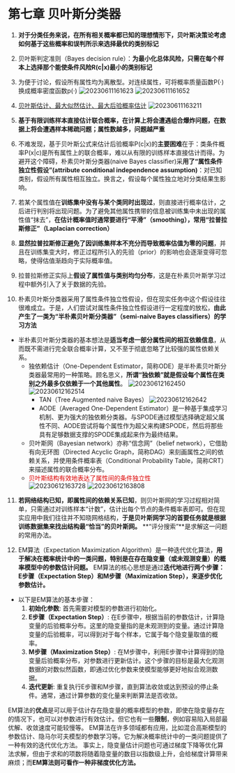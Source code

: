 # 第七章 贝叶斯分类器

1. **对于分类任务来说，在所有相关概率都已知的理想情形下，贝叶斯决策论考虑如何基于这些概率和误判所示来选择最优的类别标记**

2. 贝叶斯判定准则（Bayes decision rule）：**为最小化总体风险，只需在每个样本上选择那个能使条件风险R(c|x)最小的类别标记**

3. 为便于讨论，假设所有属性均为离散型。对连续属性，可将概率质量函数P(·)换成概率密度函数p(·)
![20230611161623](https://cdn.jsdelivr.net/gh/Corner430/Picture1/images/20230611161623.png)
![20230611161652](https://cdn.jsdelivr.net/gh/Corner430/Picture1/images/20230611161652.png)

4. [贝叶斯估计、最大似然估计、最大后验概率估计](https://corner430.github.io/2023/04/03/Maximum-Likelihood-Estimation-Bayesian-Estimation-and-Maximum-A-Posteriori-Estimation/)
![20230611163211](https://cdn.jsdelivr.net/gh/Corner430/Picture1/images/20230611163211.png)

5. **基于有限训练样本直接估计联合概率，在计算上将会遭遇组合爆炸问题，在数据上将会遭遇样本稀疏问题；属性数越多，问题越严重**

6. 不难发现，基于贝叶斯公式来估计后验概率P(c|x)的**主要困难**在于：类条件概率P(x|c)是所有属性上的联合概率，难以从有限的训练样本直接估计而得。为避开这个障碍，朴素贝叶斯分类器(naive Bayes classifier)采**用了“属性条件独立性假设”(attribute conditional independence assumption)**：对已知类别，假设所有属性相互独立。换言之，假设每个属性独立地对分类结果生影响。

7. 若某个属性值在**训练集中没有与某个类同时出现过**，则直接进行概率估计，之后进行判别将出现问题。为了避免其他属性携带的信息被训练集中未出现的属性值“抹去”，**在估计概率值时通常要进行“平滑”（smoothing），常用“拉普拉斯修正”（Laplacian correction）**

8. **显然拉普拉斯修正避免了因训练集样本不充分而导致概率估值为零的问题**，并且在训练集变大时，修正过程所引入的先验（prior）的影响也会逐渐变得可忽略，使得估值渐趋向于实际概率值。

9. 拉普拉斯修正实际上**假设了属性值与类别均匀分布**，这是在朴素贝叶斯学习过程中额外引入了关于数据的先验。

10. 朴素贝叶斯分类器采用了属性条件独立性假设，但在现实任务中这个假设往往很难成立。于是，人们尝试对属性条件独立性假设进行一定程度的放松，**由此产生了一类为“半朴素贝叶斯分类器”（semi-naive Bayes classifiers）的学习方法**

- 半朴素贝叶斯分类器的基本想法是**适当考虑一部分属性间的相互依赖信息**，从而既不需进行完全联合概率计算，又不至于彻底忽略了比较强的属性依赖关系。 
  - 独依赖估计（One-Dependent Estimator，简称ODE）是半朴素贝叶斯分类器最常用的一种策略。顾名思义，**所谓“独依赖”就是假设每个属性在类别之外最多仅依赖于一个其他属性**。
![20230612162450](https://cdn.jsdelivr.net/gh/Corner430/Picture1/images/20230612162450.png)
![20230612162514](https://cdn.jsdelivr.net/gh/Corner430/Picture1/images/20230612162514.png)
    - TAN（Tree Augmented naive Bayes）
![20230612162642](https://cdn.jsdelivr.net/gh/Corner430/Picture1/images/20230612162642.png)
    - AODE（Averaged One-Dependent Estimator）是一种基于集成学习机制、更为强大的独依赖分类器。与SPODE通过模型选择确定超父属性不同、AODE尝试将每个属性作为超父来构建SPODE，然后将那些具有足够数据支撑的SPODE集成起来作为最终结果。
  - 贝叶斯网（Bayesian network）亦称“信念网”（belief network），它借助有向无环图（Directed Acyclic Graph，简称DAG）来刻画属性之间的依赖关系，并使用条件概率表（Conditional Probability Table，简称CRT）来描述属性的联合概率分布。
  - <font color="#dd0000">贝叶斯结构有效地表达了属性间的条件独立性</font><br />
![20230612163728](https://cdn.jsdelivr.net/gh/Corner430/Picture1/images/20230612163728.png)
![20230612163808](https://cdn.jsdelivr.net/gh/Corner430/Picture1/images/20230612163808.png)

11. **若网络结构已知，即属性间的依赖关系已知**，则贝叶斯网的学习过程相对简单，只需通过对训练样本“计数”，估计出每个节点的条件概率表即可。但在现实应用中我们往往并不知晓网格结构，**于是贝叶斯网学习的首要任务就是根据训练数据集来找出结构最“恰当”的贝叶斯网。** **“评分搜索”**是求解这一问题的常用办法。

12. EM算法（Expectation Maximization Algorithm）是一种迭代优化算法，**用于解决在概率统计中的一类问题，特别是在存在隐变量（或未观测变量）的概率模型中的参数估计问题。**
EM算法的核心思想是通过**迭代地进行两个步骤：E步骤（Expectation Step）和M步骤（Maximization Step），来逐步优化参数估计。**
- 以下是EM算法的基本步骤：
  1. **初始化参数**: 首先需要对模型的参数进行初始化。
  2. **E步骤（Expectation Step）**: 在E步骤中，根据当前的参数估计，计算隐变量的后验概率分布。这里的隐变量指的是未观测到的变量。通过计算隐变量的后验概率，可以得到对于每个样本，它属于每个隐变量取值的概率。
  3. **M步骤（Maximization Step）**: 在M步骤中，利用E步骤中计算得到的隐变量后验概率分布，对参数进行更新估计。这个步骤的目标是最大化观测数据的对数似然函数，即通过优化参数来使模型能够更好地拟合观测数据。
  4. **迭代更新**: 重复执行E步骤和M步骤，直到算法收敛或达到预设的停止条件。通常，通过计算参数的变化量来判断算法是否收敛。

EM算法的**优点**是可以用于估计存在隐变量的概率模型的参数，即使在隐变量存在的情况下，也可以对参数进行有效估计。但它也有一些**限制**，例如容易陷入局部最优解、收敛速度可能较慢等。
EM算法在许多领域都有应用，比如混合高斯模型的参数估计、隐马尔可夫模型的参数学习等。它为解决概率统计中的一类问题提供了一种有效的迭代优化方法。
事实上，隐变量估计问题也可通过梯度下降等优化算法求解，但由于求和的项数将随着隐变量的数目以指数级上升，会给梯度计算带来麻烦；而**EM算法则可看作一种非梯度优化方法。**
